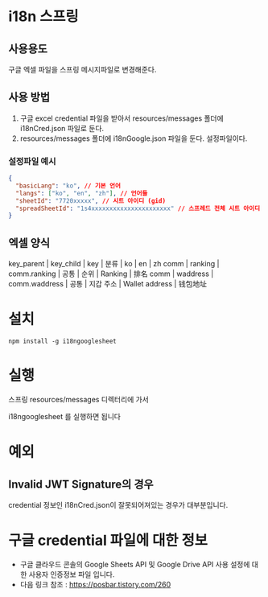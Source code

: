 
# i18n 스프링

## 사용용도
구글 엑셀 파일을 스프링 메시지파일로 변경해준다. 

## 사용 방법

1. 구글 excel credential 파일을 받아서 resources/messages 폴더에 i18nCred.json 파일로 둔다. 
2. resources/messages 폴더에 i18nGoogle.json 파일을 둔다. 설정파일이다. 

### 설정파일 예시

```json
{
  "basicLang": "ko", // 기본 언어
  "langs": ["ko", "en", "zh"], // 언어들
  "sheetId": "7720xxxxx", // 시트 아이디 (gid)
  "spreadSheetId": "1s4xxxxxxxxxxxxxxxxxxxxxx" // 스프레드 전체 시트 아이디 (브라우저 주소)
}
```


## 엑셀 양식

key_parent	| key_child |	key | 	분류 | 	ko	| en |	zh
comm | ranking | comm.ranking |	공통	| 순위	| Ranking |	排名
comm | waddress | comm.waddress	| 공통 | 지갑 주소 | Wallet address | 钱包地址

# 설치 

```
npm install -g i18ngooglesheet
```

# 실행
스프링 resources/messages 디렉터리에 가서 

i18ngooglesheet 를 실행하면 됩니다

# 예외 

## Invalid JWT Signature의 경우

credential 정보인 i18nCred.json이 잘못되어져있는 경우가 대부분입니다. 

# 구글 credential 파일에 대한 정보 

- 구글 클라우드 콘솔의 Google Sheets API 및 Google Drive API 사용 설정에 대한 사용자 인증정보 파일 입니다. 
- 다음 링크 참조 : https://posbar.tistory.com/260

